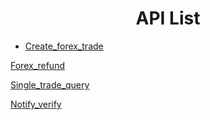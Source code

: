 <h1 align="center">API List</h1>

* <a href="create_forex_trade.md">Create_forex_trade</a>

<a href="forex_refund.md">Forex_refund</a>

<a href="single_trade_query.md">Single_trade_query</a>

<a href="notify_verify.md">Notify_verify</a>
